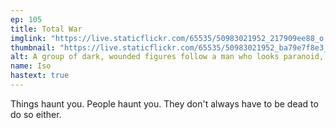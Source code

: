```yaml
---
ep: 105
title: Total War
imglink: "https://live.staticflickr.com/65535/50983021952_217909ee88_o.jpg"
thumbnail: "https://live.staticflickr.com/65535/50983021952_ba79e7f8e3_q.jpg"
alt: A group of dark, wounded figures follow a man who looks paranoid, infront of a wall that stretches into the distance.
name: Iso
hastext: true
---
```

Things haunt you. People haunt you. They don't always have to be dead to do so either.